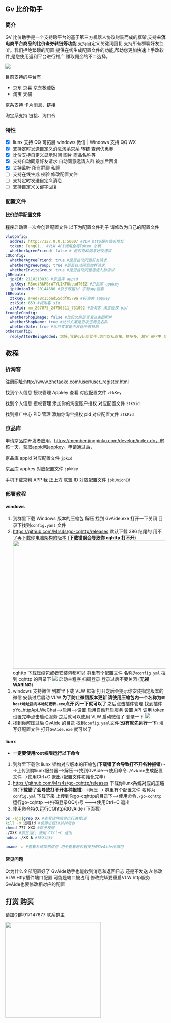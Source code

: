 ## Gv 比价助手

### 简介

GV 比价助手是一个支持跨平台的基于第三方机器人协议封装而成的框架,支持**主流电商平台商品的比价查券转链等功能**,支持自定义关键词回复,支持所有群聊好友监听。我们拒绝繁琐的配置 提供在线生成配置文件的功能,帮助您更加快速上手改软件,是您使用返利平台进行推广 赚取佣金的不二选择。

![](https://i.loli.net/2021/11/01/1Mntpv3rlGOZNKE.png)

目前支持的平台有

- 京东 京喜 京东极速版
- 淘宝 天猫

京系支持 卡片消息、链接

淘宝系支持 链接、淘口令

### 特性

- [x] liunx 支持 QQ 可拓展 windows 微信 | Windows 支持 QQ WX
- [x] 支持定时发送自定义消息淘系京系 转链 查询优惠券
- [x] 比价支持自定义显示时间 图片 商品名称等
- [x] 支持自动同意好友请求 自动同意邀请入群 被加后回复
- [x] 支持监听 所有群聊 私聊
- [ ] 支持在线生成 校验 修改配置文件
- [ ] 支持定时发送自定义消息
- [ ] 支持自定义关键字回复

### 配置文件

#### 比价助手配置文件

程序启动第一次会创建配置文件
以下为配置文件列子 请修改为自己的配置文件

```yaml
vlwConfig:
  addres: http://127.0.0.1:5000/ #VLW http服务监听地址
  token: FengG1.. #VLW API调用全局Token 必填
  whetherAgreeFriend: false # 是否自动同意好友请求
cQConfig:
  whetherAgreeFriend: true #是否自动同意好友请求
  whetherAgreeGroup: true #是否自动同意加群请求
  whetherInviteGroup: true #是否自动同意邀请入群请求
jDRebate:
  jpkId: 2110213838 #京品库 appid
  jpkKey: RSoetRkPBrWTYLIXFUbeadT6EZ #京品库 appkey
  jpkUnionId: 20144680 #京东联盟id 京粉app查看
tBRebate:
  ztkKey: a4ed78c13bad55ddf0579a #折淘客 appkey
  ztkSid: 653 #折淘客 sid
  ztkPid: mm_297075_24750311_731092 #折淘客 淘宝授权 pid
froogleConfig:
  whetherShopImage: false #比价文案是否发送主图照片
  whetherShopName: true #比价文案是否发送商品名称
  whetherDate: true #比价文案是否发送所有日期
otherConfig:
  replyAfterBeingAdded: 您好,我是Gv比价助手,您可以从京东、拼多多、淘宝 APP中 使用右上角的分享按钮分享给我,我会自动帮您查询历史价格以及是否有隐藏优惠,当您身边的朋友也想使用比价功能时,您可以把我拉进群聊,本助手不会收集使用者任何信息。 #添加好友后回复
```

## 教程

### 折淘客

注册网址:http://www.zhetaoke.com/user/user_register.html

找到个人信息 授权管理 Appkey 查看 对应配置文件 `ztkKey`

找到个人信息 授权管理 添加你的淘宝账户授权 对应配置文件 `ztkSid`

找到推广中心 PID 管理 添加你淘宝授权 pid 对应配置文件 `ztkPid`

### 京品库

申请京品库开发者应用，https://member.jingpinku.com/develop/index.do，审核一天，获取appid和appkey。申请通过后，

京品库 appid 对应配置文件 `jpkId`

京品库 appkey 对应配置文件 `jpkKey`

手机下载京粉 APP 我 正上方 联盟 ID 对应配置文件 `jpkUnionId`

### 部署教程
#### windows
1. 到群里下载 Windows 版本的压缩包 解压 找到 GvAide.exe 打开一下关闭 目录下找到`config.yaml` 文件
2. https://github.com/Mrs4s/go-cqhttp/releases 默认下载 386 结尾的 用不了再下载你电脑架构的版本 (**下载错误会导致你 cqhttp 打不开**)
   <img src="https://i.loli.net/2021/11/01/NxwobECI76fGtTO.png" width = "800" height = "400"  />
   cqhttp![]() 下载压缩包或者安装包都可以 群里有个配置文件 名称为`config.yml`
   拉到 cqhttp 的目录下 ![](https://i.loli.net/2021/11/01/mbn64rCdOKIfwzs.png)
   启动主程序 扫码登录 登录过后不要关闭 (**无视 WARING**)
3. windows 支持微信 到群里下载 VLW 框架 打开之后会提示你安装指定版本的微信 安装过后启动 VLW
   **为了防止微信版本更新 请使用压缩包内一个名称为`改host地址指向本地防更新.exe`点开 闪一下就可以了**
   之后点击插件管理 找到插件 xYo_httpApi_WeChat-->启用-->设置 启用自动开启服务 设置 API 调用 token 设置完毕点击启动服务 之后就可以使用 VLW 启动微信了 登录一下
   ![](https://i.loli.net/2021/11/01/8fSg6FMarVT4Xj5.png)
4. 找到你解压过后 GvAide 的目录 找到`config.yaml`文件(**没有就先运行一下**) 填写好配置文件 打开`GvAide.exe` 就可以了
#### liunx
- **一定要使用root权限运行以下命令**
1. 到群里下载你 liunx 架构对应版本的压缩包(**下载错了会导致打不开各种报错**) -->上传到你liunx服务器-->解压-->找到GvAide-->使用命令`./GvAide`生成配置文件-->使用Ctrl+C 退出 (配置文件初始化完毕)
2. https://github.com/Mrs4s/go-cqhttp/releases 下载你liunx系统对应的压缩包(**下载错了会导致打不开各种报错**)-->解压--> 群里有个配置文件 名称为`config.yml` 下载下来 上传到你go-cqhttp的目录下-->使用命令`./go-cqhttp`运行go-cqhttp -->扫码登录QQ小号 --->使用Ctrl+C 退出
3. 使用命令持久运行CQhttp和GvAide (下面看)

``` bash
ps -ajx|grep XX #查看软件后台运行进程id
kill -9 进程id #使用进程id杀掉后台
chmod 777 XXX #赋予权限
./XXX #前台运行 使用 Ctrl+C 退出
nohup ./XX & #持久运行

uname -a #查看系统架构信息 用于查看是否有支持的GvAide压缩包
```

#### 常见问题
Q:为什么全部配置好了 GvAide助手也能收到消息和返回日志 还是不发送
A:修改VLW Http插件端口配置 可能是端口被占用 修改完毕要重启VLW http服务 GvAide也要修改相对应的配置
## 打赏 购买

请加Q群:917147677 联系群主

<img src="https://i.loli.net/2021/11/01/vCFNikThqdYlaKz.jpg" width = "300" height = "300"  />
